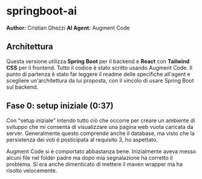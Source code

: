 # springboot-ai
**Author:** Cristian Ghezzi
**AI Agent:** Augment Code

## Architettura
Questa versione utilizza **Spring Boot** per il backend e **React** con **Tailwind CSS** per il frontend.
Tutto il codice è stato scritto usando Augment Code.
Il punto di partenza è stato far leggere il readme delle specifiche all'agent e scegliere un'architettura da lui proposta, con il vincolo di usare Spring Boot sul backend.

## Fase 0: setup iniziale (0:37)
Con "setup iniziale" intendo tutto ciò che occorre per creare un ambiente di sviluppo che mi consenta di visualizzare una pagina web vuota caricata da server. Generalmente questo comprende anche il database, ma visto che la persistenza dei voti è posticipata al requisito 3, ho aspettato.

Augment Code si è comportato abbastanza bene. Inizialmente aveva messo alcuni file nel folder padre ma dopo mia segnalazione ha corretto il problema. Si era anche dimenticato di mettere il maven wrapper ma ha risolto velocemente.



